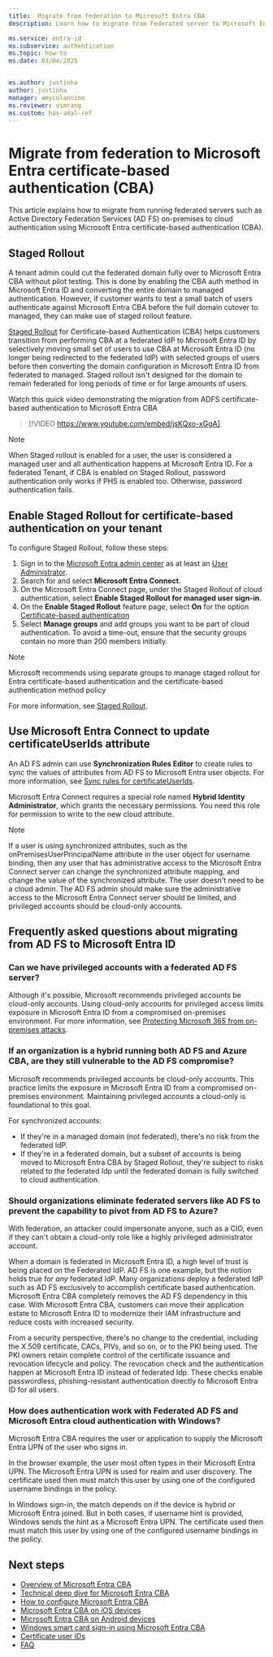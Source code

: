 ```yaml
---
title:  Migrate from federation to Microsoft Entra CBA
description: Learn how to migrate from Federated server to Microsoft Entra ID

ms.service: entra-id
ms.subservice: authentication
ms.topic: how-to
ms.date: 03/04/2025


ms.author: justinha
author: justinha
manager: amycolannino
ms.reviewer: vimrang
ms.custom: has-adal-ref
---
```


# Migrate from federation to Microsoft Entra certificate-based authentication (CBA)

This article explains how to migrate from running federated servers such as Active Directory Federation Services (AD FS) on-premises to cloud authentication using Microsoft Entra certificate-based authentication (CBA).

## Staged Rollout 

A tenant admin could cut the federated domain fully over to Microsoft Entra CBA without pilot testing. This is done by enabling the CBA auth method in Microsoft Entra ID and converting the entire domain to managed authentication. However, if customer wants to test a small batch of users authenticate against Microsoft Entra CBA before the full domain cutover to managed, they can make use of staged rollout feature.

[Staged Rollout](~/identity/hybrid/connect/how-to-connect-staged-rollout.md) for Certificate-based Authentication (CBA) helps customers transition from performing CBA at a federated IdP to Microsoft Entra ID by selectively moving small set of users to use CBA at Microsoft Entra ID (no longer being redirected to the federated IdP) with selected groups of users before then converting the domain configuration in Microsoft Entra ID from federated to managed. Staged rollout isn't designed for the domain to remain federated for long periods of time or for large amounts of users.

Watch this quick video demonstrating the migration from ADFS certificate-based authentication to Microsoft Entra CBA
> [!VIDEO https://www.youtube.com/embed/jsKQxo-xGgA]

>[!NOTE]
> When Staged rollout is enabled for a user, the user is considered a managed user and all authentication happens at Microsoft Entra ID. For a federated Tenant, if CBA is enabled on Staged Rollout, password authentication only works if PHS is enabled too. Otherwise, password authentication fails.

## Enable Staged Rollout for certificate-based authentication on your tenant


To configure Staged Rollout, follow these steps:

1. Sign in to the [Microsoft Entra admin center](https://entra.microsoft.com) as at least an [User Administrator](~/identity/role-based-access-control/permissions-reference.md#user-administrator).
1. Search for and select **Microsoft Entra Connect**.
1. On the Microsoft Entra Connect page, under the Staged Rollout of cloud authentication, select **Enable Staged Rollout for managed user sign-in**.
1. On the **Enable Staged Rollout** feature page, select **On** for the option [Certificate-based authentication](./certificate-based-authentication-federation-get-started.md)
1. Select **Manage groups** and add groups you want to be part of cloud authentication. To avoid a time-out, ensure that the security groups contain no more than 200 members initially.
>[!NOTE] 
>Microsoft recommends using separate groups to manage staged rollout for Entra certificate-based authentication and the certificate-based authentication method policy

For more information, see [Staged Rollout](~/identity/hybrid/connect/how-to-connect-staged-rollout.md).

<a name='use-azure-ad-connect-to-update-certificateuserids-attribute'></a>

## Use Microsoft Entra Connect to update certificateUserIds attribute

An AD FS admin can use **Synchronization Rules Editor** to create rules to sync the values of attributes from AD FS to Microsoft Entra user objects. For more information, see [Sync rules for certificateUserIds](concept-certificate-based-authentication-certificateuserids.md#update-certificate-user-ids-using-azure-ad-connect).

Microsoft Entra Connect requires a special role named **Hybrid Identity Administrator**, which grants the necessary permissions. You need this role for permission to write to the new cloud attribute.

>[!NOTE] 
>If a user is using synchronized attributes, such as the onPremisesUserPrincipalName attribute in the user object for username binding, then any user that has administrative access to the Microsoft Entra Connect server can change the synchronized attribute mapping, and change the value of the synchronized attribute. The user doesn't need to be a cloud admin. The AD FS admin should make sure the administrative access to the Microsoft Entra Connect server should be limited, and privileged accounts should be cloud-only accounts.

<a name='frequently-asked-questions-about-migrating-from-ad-fs-to-azure-ad'></a>

## Frequently asked questions about migrating from AD FS to Microsoft Entra ID

### Can we have privileged accounts with a federated AD FS server?
        
Although it's possible, Microsoft recommends privileged accounts be cloud-only accounts. Using cloud-only accounts for privileged access limits exposure in Microsoft Entra ID from a compromised on-premises environment. For more information, see [Protecting Microsoft 365 from on-premises attacks](~/architecture/protect-m365-from-on-premises-attacks.md).

### If an organization is a hybrid running both AD FS and Azure CBA, are they still vulnerable to the AD FS compromise?

Microsoft recommends privileged accounts be cloud-only accounts. This practice limits the exposure in Microsoft Entra ID from a compromised on-premises environment. Maintaining privileged accounts a cloud-only is foundational to this goal. 

For synchronized accounts:

- If they're in a managed domain (not federated), there's no risk from the federated IdP.
- If they're in a federated domain, but a subset of accounts is being moved to Microsoft Entra CBA by Staged Rollout, they're subject to risks related to the federated Idp until the federated domain is fully switched to cloud authentication.

### Should organizations eliminate federated servers like AD FS to prevent the capability to pivot from AD FS to Azure?
 
With federation, an attacker could impersonate anyone, such as a CIO, even if they can't obtain a cloud-only role like a highly privileged administrator account.

When a domain is federated in Microsoft Entra ID, a high level of trust is being placed on the Federated IdP. AD FS is one example, but the notion holds true for *any* federated IdP. Many organizations deploy a federated IdP such as AD FS exclusively to accomplish certificate based authentication. Microsoft Entra CBA completely removes the AD FS dependency in this case. With Microsoft Entra CBA, customers can move their application estate to Microsoft Entra ID to modernize their IAM infrastructure and reduce costs with increased security.

From a security perspective, there's no change to the credential, including the X.509 certificate, CACs, PIVs, and so on, or to the PKI being used. The PKI owners retain complete control of the certificate issuance and revocation lifecycle and policy. The revocation check and the authentication happen at Microsoft Entra ID instead of federated Idp. These checks enable passwordless, phishing-resistant authentication directly to Microsoft Entra ID for all users.

<a name='how-does-authentication-work-with-federated-ad-fs-and-azure-ad-cloud-authentication-with-windows'></a>

### How does authentication work with Federated AD FS and Microsoft Entra cloud authentication with Windows?

Microsoft Entra CBA requires the user or application to supply the Microsoft Entra UPN of the user who signs in. 

In the browser example, the user most often types in their Microsoft Entra UPN. The Microsoft Entra UPN is used for realm and user discovery. The certificate used then must match this user by using one of the configured username bindings in the policy. 

In Windows sign-in, the match depends on if the device is hybrid or Microsoft Entra joined. But in both cases, if username hint is provided, Windows sends the hint as a Microsoft Entra UPN. The certificate used then must match this user by using one of the configured username bindings in the policy.


## Next steps

- [Overview of Microsoft Entra CBA](concept-certificate-based-authentication.md)
- [Technical deep dive for Microsoft Entra CBA](concept-certificate-based-authentication-technical-deep-dive.md)
- [How to configure Microsoft Entra CBA](how-to-certificate-based-authentication.md)
- [Microsoft Entra CBA on iOS devices](concept-certificate-based-authentication-mobile-ios.md)
- [Microsoft Entra CBA on Android devices](concept-certificate-based-authentication-mobile-android.md)
- [Windows smart card sign-in using Microsoft Entra CBA](concept-certificate-based-authentication-smartcard.md)
- [Certificate user IDs](concept-certificate-based-authentication-certificateuserids.md)
- [FAQ](certificate-based-authentication-faq.yml)
